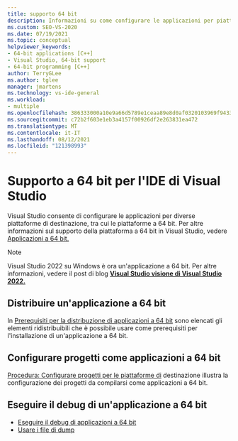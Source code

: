 ```yaml
---
title: supporto 64 bit
description: Informazioni su come configurare le applicazioni per piattaforme diverse, incluse le piattaforme a 64 bit.
ms.custom: SEO-VS-2020
ms.date: 07/19/2021
ms.topic: conceptual
helpviewer_keywords:
- 64-bit applications [C++]
- Visual Studio, 64-bit support
- 64-bit programming [C++]
author: TerryGLee
ms.author: tglee
manager: jmartens
ms.technology: vs-ide-general
ms.workload:
- multiple
ms.openlocfilehash: 386333000a10e9a66d5789e1ceaa89e8d0af0320103969f9433d0015d0c3ba9e
ms.sourcegitcommit: c72b2f603e1eb3a4157f00926df2e263831ea472
ms.translationtype: MT
ms.contentlocale: it-IT
ms.lasthandoff: 08/12/2021
ms.locfileid: "121398993"
---
```

# <a name="visual-studio-ide-64-bit-support"></a>Supporto a 64 bit per l'IDE di Visual Studio

Visual Studio consente di configurare le applicazioni per diverse piattaforme di destinazione, tra cui le piattaforme a 64 bit. Per altre informazioni sul supporto della piattaforma a 64 bit in Visual Studio, vedere [Applicazioni a 64 bit.](/dotnet/framework/64-bit-apps)

> [!NOTE]
> Visual Studio 2022 su Windows è ora un'applicazione a 64 bit. Per altre informazioni, vedere il post di blog [**Visual Studio visione di Visual Studio 2022.**](https://devblogs.microsoft.com/visualstudio/visual-studio-2022/)

## <a name="deploy-a-64-bit-application"></a>Distribuire un'applicazione a 64 bit

In [Prerequisiti per la distribuzione di applicazioni a 64 bit](../deployment/deploying-prerequisites-for-64-bit-applications.md) sono elencati gli elementi ridistribuibili che è possibile usare come prerequisiti per l'installazione di un'applicazione a 64 bit.

## <a name="configure-projects-as-64-bit-applications"></a>Configurare progetti come applicazioni a 64 bit

[Procedura: Configurare progetti per le piattaforme di](../ide/how-to-configure-projects-to-target-platforms.md) destinazione illustra la configurazione dei progetti da compilarsi come applicazioni a 64 bit.

## <a name="debug-a-64-bit-application"></a>Eseguire il debug di un'applicazione a 64 bit

- [Eseguire il debug di applicazioni a 64 bit](../debugger/debug-64-bit-applications.md)
- [Usare i file di dump](../debugger/using-dump-files.md)
